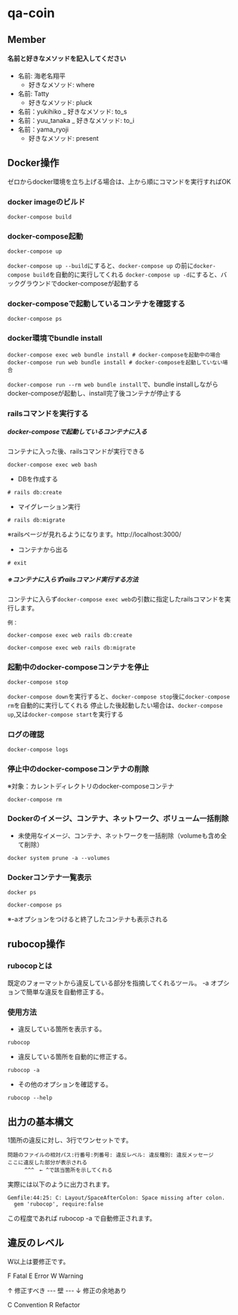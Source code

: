 # qa-coin

## Member
#### 名前と好きなメソッドを記入してください
- 名前: 海老名翔平
  - 好きなメソッド: where
- 名前: Tatty
  - 好きなメソッド: pluck
- 名前：yukihiko
  _ 好きなメソッド: to_s
- 名前：yuu_tanaka
  _ 好きなメソッド: to_i
- 名前：yama_ryoji
  - 好きなメソッド: present

## Docker操作
ゼロからdocker環境を立ち上げる場合は、上から順にコマンドを実行すればOK
### docker imageのビルド
```
docker-compose build
```
### docker-compose起動
```
docker-compose up
```
`docker-compose up --build`にすると、`docker-compose up` の前に`docker-compose build`を自動的に実行してくれる
`docker-compose up -d`にすると、バックグラウンドでdocker-composeが起動する

### docker-composeで起動しているコンテナを確認する
```
docker-compose ps
```

### docker環境でbundle install
```
docker-compose exec web bundle install # docker-composeを起動中の場合
docker-compose run web bundle install # docker-composeを起動していない場合
```
`docker-compose run --rm web bundle install`で、bundle installしながらdocker-composeが起動し、install完了後コンテナが停止する
### railsコマンドを実行する
##### docker-composeで起動しているコンテナに入る
コンテナに入った後、railsコマンドが実行できる
```
docker-compose exec web bash
```
- DBを作成する
```
# rails db:create
```
- マイグレーション実行
```
# rails db:migrate
```
※railsページが見れるようになります。http://localhost:3000/

- コンテナから出る
```
# exit
```
##### ※コンテナに入らずrailsコマンド実行する方法
コンテナに入らず`docker-compose exec web`の引数に指定したrailsコマンドを実行します。
```
例：

docker-compose exec web rails db:create

docker-compose exec web rails db:migrate
```
### 起動中のdocker-composeコンテナを停止
```
docker-compose stop
```
`docker-compose down`を実行すると、`docker-compose stop`後に`docker-compose rm`を自動的に実行してくれる
停止した後起動したい場合は、`docker-compose up`,又は`docker-compose start`を実行する

### ログの確認
```
docker-compose logs
```
### 停止中のdocker-composeコンテナの削除
※対象：カレントディレクトリのdocker-composeコンテナ
```
docker-compose rm
```
### Dockerのイメージ、コンテナ、ネットワーク、ボリューム一括削除
- 未使用なイメージ、コンテナ、ネットワークを一括削除（volumeも含め全て削除）
```
docker system prune -a --volumes
```
### Dockerコンテナ一覧表示
```
docker ps

docker-compose ps
```
※-aオプションをつけると終了したコンテナも表示される

## rubocop操作
### rubocopとは
既定のフォーマットから違反している部分を指摘してくれるツール。 -a オプションで簡単な違反を自動修正する。

### 使用方法
- 違反している箇所を表示する。
```
rubocop
```
- 違反している箇所を自動的に修正する。
```
rubocop -a
```
- その他のオプションを確認する。
```
rubocop --help
```

## 出力の基本構文
1箇所の違反に対し、3行でワンセットです。
```
問題のファイルの相対パス:行番号:列番号: 違反レベル: 違反種別: 違反メッセージ
ここに違反した部分が表示される
　　  ^^^　← ^で該当箇所を示してくれる
```
実際には以下のように出力されます。
```
Gemfile:44:25: C: Layout/SpaceAfterColon: Space missing after colon.
  gem 'rubocop', require:false
```
この程度であれば rubocop -a で自動修正されます。

## 違反のレベル
W以上は要修正です。

F Fatal
E Error
W Warning

↑ 修正すべき
--- 壁 ---
↓ 修正の余地あり

C Convention
R Refactor
